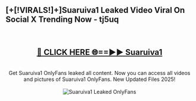 <h2>[+[!VIRALS!]+]Suaruiva1 Leaked Video Viral On Social X Trending Now - tj5uq</h2>
<br>
<div align="center">
<h2><a href="https://libra.edu.pl?Suaruiva1" rel="nofollow">🔴 CLICK HERE 🌐==►► Suaruiva1</a></h2>
<br>
Get Suaruiva1 OnlyFans leaked all content. Now you can access all videos and pictures of Suaruiva1 OnlyFans. New Updated Files 2025!
<br>
<br>
<a href="https://libra.edu.pl?Suaruiva1" rel="nofollow" data-target="animated-image.originalLink"><img src="https://i.ibb.co.com/WyWwxjT/player-gif2.gif" alt="Suaruiva1 Leaked OnlyFans" style="max-width: 100%; display: inline-block;" data-target="animated-image.originalImage"></a>
</div>
<br>